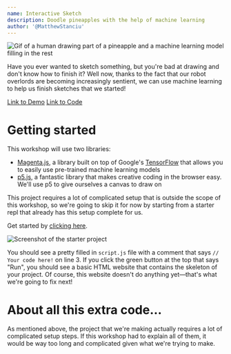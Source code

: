 ```yaml
---
name: Interactive Sketch
description: Doodle pineapples with the help of machine learning
author: '@MatthewStanciu'
---
```


![Gif of a human drawing part of a pineapple and a machine learning model filling in the rest](https://cloud-qvus77map.vercel.app/screen_recording_2020-09-17_at_5.49.18_pm.gif)

Have you ever wanted to sketch something, but you're bad at drawing and don't know how to finish it? Well now, thanks to the fact that our robot overlords are becoming increasingly sentient, we can use machine learning to help us finish sketches that we started!

[Link to Demo](https://InteractiveSketch.techbug2012.repl.co)
[Link to Code](https://repl.it/@TechBug2012/InteractiveSketch)

# Getting started
This workshop will use two libraries:

- [Magenta.js](https://magenta.tensorflow.org), a library built on top of Google's [TensorFlow](https://www.tensorflow.org) that allows you to easily use pre-trained machine learning models
- [p5.js](https://p5js.org), a fantastic library that makes creative coding in the browser easy. We'll use p5 to give ourselves a canvas to draw on

This project requires a lot of complicated setup that is outside the scope of this workshop, so we're going to skip it for now by starting from a starter repl that already has this setup complete for us.

Get started by [clicking here](https://repl.it/@TechBug2012/interactive-sketch-starter#script.js).

![Screenshot of the starter project](https://cloud-pl3k1n9v7.vercel.app/screen_shot_2020-09-18_at_4.56.12_pm.png)

You should see a pretty filled in `script.js` file with a comment that says `// Your code here!` on line 3. If you click the green button at the top that says "Run", you should see a basic HTML website that contains the skeleton of your project. Of course, this website doesn't do anything yet—that's what we're going to fix next!

# About all this extra code...
As mentioned above, the project that we're making actually requires a lot of complicated setup steps. If this workshop had to explain all of them, it would be way too long and complicated given what we're trying to make. 